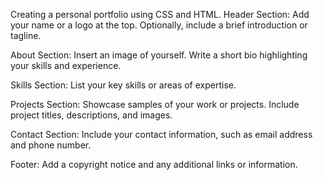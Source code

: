 Creating a personal portfolio using CSS and HTML.
Header Section: Add your name or a logo at the top. Optionally, include a brief introduction or tagline.

About Section: Insert an image of yourself. Write a short bio highlighting your skills and experience.

Skills Section: List your key skills or areas of expertise.

Projects Section: Showcase samples of your work or projects. Include project titles, descriptions, and images.

Contact Section: Include your contact information, such as email address and phone number.

Footer: Add a copyright notice and any additional links or information.
